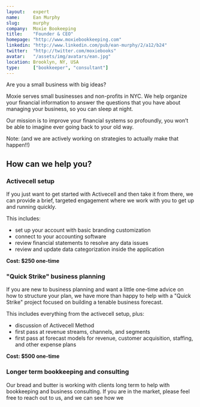 ```yaml
---
layout:   expert
name:     Ean Murphy
slug:     murphy
company:  Moxie Bookeeping
title:    "Founder & CEO"
homepage: "http://www.moxiebookkeeping.com"
linkedin: "http://www.linkedin.com/pub/ean-murphy/2/a12/b24"
twitter:  "http://twitter.com/moxiebooks"
avatar:   "/assets/img/avatars/ean.jpg"
location: Brooklyn, NY, USA
type:     ["bookkeeper", "consultant"]
---
```


Are you a small business with big ideas? 

Moxie serves small businesses and non-profits in NYC.  We help organize your financial information to answer the questions that you have about managing your business, so you can sleep at night.

<!-- more -->

Our mission is to improve your financial systems so profoundly, you won’t be able to imagine ever going back to your old way.

Note: (and we are actively working on strategies to actually make that happen!!)

## How can we help you?

### Activecell setup

If you just want to get started with Activecell and then take it from there, we can provide a brief, targeted engagement where we work with you to get up and running quickly.

This includes:

* set up your account with basic branding customization
* connect to your accounting software
* review financial statements to resolve any data issues
* review and update data categorization inside the application

**Cost: $250 one-time**

### "Quick Strike" business planning

If you are new to business planning and want a little one-time advice on how to structure your plan, we have more than happy to help with a "Quick Strike" project focused on building a tenable business forecast.

This includes everything from the activecell setup, plus:

* discussion of Activecell Method
* first pass at revenue streams, channels, and segments
* first pass at forecast models for revenue, customer acquisition, staffing, and other expense plans

**Cost: $500 one-time**

### Longer term bookkeeping and consulting

Our bread and butter is working with clients long term to help with bookkeeping and business consulting. If you are in the market, please feel free to reach out to us, and we can see how we 
